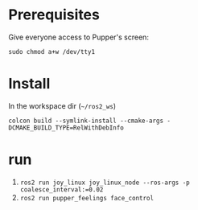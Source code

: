 # Prerequisites
Give everyone access to Pupper's screen:

`sudo chmod a+w /dev/tty1`

# Install
In the workspace dir (`~/ros2_ws`) 

`colcon build --symlink-install --cmake-args -DCMAKE_BUILD_TYPE=RelWithDebInfo`

# run
1) `ros2 run joy_linux joy_linux_node --ros-args -p coalesce_interval:=0.02`
2)  `ros2 run pupper_feelings face_control`